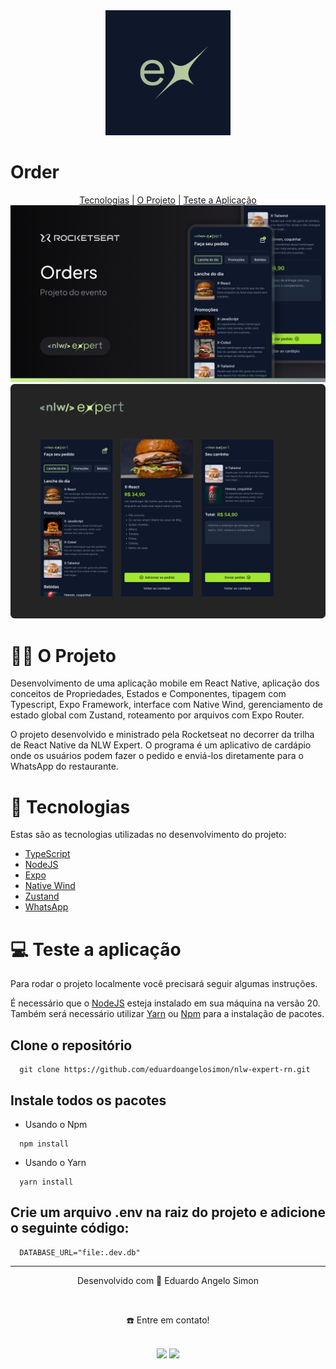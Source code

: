 <div align="center">
  <img src="/assets/images/icon.png" style="width:200px;">
</div>
<h1>Order</h1>

<div align="center">
  <a href="#-tecnologias">Tecnologias</a> | <a href="#-o-projeto">O Projeto</a> | <a href="#-teste-a-aplicação">Teste a Aplicação</a>
</div>

<img src="/assets/to_readme/nlw-expert-thumbnail.png">
<img src="/assets/to_readme/nlw-expert-screens.png">

  # 👷🏻 O Projeto
Desenvolvimento de uma aplicação mobile em React Native, aplicação dos conceitos de Propriedades, Estados e Componentes, tipagem com Typescript, Expo Framework, interface com Native Wind, gerenciamento de estado global com Zustand, roteamento por arquivos com Expo Router.

 O projeto desenvolvido e ministrado pela Rocketseat no decorrer da trilha de React Native da NLW Expert. O programa é um aplicativo de cardápio onde os usuários podem fazer o pedido e enviá-los diretamente para o WhatsApp do restaurante.

# 🚀 Tecnologias
Estas são as tecnologias utilizadas no desenvolvimento do projeto:

- <a href="https://www.typescriptlang.org/" target="_blank">TypeScript</a> <br>
- <a href="https://nodejs.org/en" target="_blank">NodeJS</a> <br>
- <a href="https://expo.dev/" target="_blank">Expo</a> <br>
- <a href="https://www.nativewind.dev/" target="_blank">Native Wind</a> <br>
- <a href="https://zustand-demo.pmnd.rs/" target="_blank">Zustand</a> <br>
- <a href="https://www.whatsapp.com/" target="_blank">WhatsApp</a> <br>

# 💻 Teste a aplicação
Para rodar o projeto localmente você precisará seguir algumas instruções. <br>

É necessário que o <a href="https://nodejs.org/en/download/" target="_blank">NodeJS</a> esteja instalado em sua máquina na versão 20. <br>
Também será necessário utilizar <a href="https://classic.yarnpkg.com/lang/en/docs/install/#mac-stable" target="_blank">Yarn</a> ou <a href="https://www.npmjs.com/" target="_blank">Npm</a> para a instalação de pacotes. <br>

  ## Clone o repositório
```
  git clone https://github.com/eduardoangelosimon/nlw-expert-rn.git
```
  ## Instale todos os pacotes

  - Usando o Npm
```
  npm install
```
  - Usando o Yarn
```
  yarn install
```

  ## Crie um arquivo .env na raiz do projeto e adicione o seguinte código:
  ```
    DATABASE_URL="file:.dev.db"
  ```
________________________________________________________________________________________________________________________________________________________________________________
<div align="center">
  <p>Desenvolvido com 💙 Eduardo Angelo Simon</p> <br>
  <p>☎️ Entre em contato!<p> <br>
  <a href = "mailto:eduardosimon.trabalho@gmail.com"><img src="https://img.shields.io/badge/Gmail-D14836?style=for-the-badge&logo=gmail&logoColor=white" target="_blank"></a>
  <a display="flex" text-align="center" href="https://www.linkedin.com/in/eduardoangelosimon/" target="_blank"><img src="https://img.shields.io/badge/-LinkedIn-%230077B5?style=for-the-badge&logo=linkedin&logoColor=white" target="_blank"></a> 
</div>
